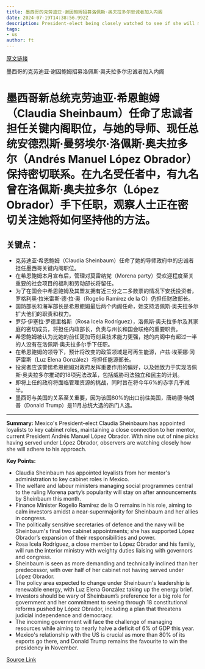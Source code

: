 ```yaml
---
title: 墨西哥的克劳迪亚·谢因鲍姆招募洛佩斯·奥夫拉多尔忠诚者加入内阁
date: 2024-07-19T14:38:56.992Z
description: President-elect being closely watched to see if she will maintain her mentor’s approach
tags: 
- us
author: ft
---
```


[原文链接](https://ft.com/content/fd9a3537-955b-4a9a-8a89-f19771f97830)

墨西哥的克劳迪亚·谢因鲍姆招募洛佩斯·奥夫拉多尔忠诚者加入内阁

# 墨西哥新总统克劳迪亚·希恩鲍姆（Claudia Sheinbaum）任命了忠诚者担任关键内阁职位，与她的导师、现任总统安德烈斯·曼努埃尔·洛佩斯·奥夫拉多尔（Andrés Manuel López Obrador）保持密切联系。在九名受任者中，有九名曾在洛佩斯·奥夫拉多尔（López Obrador）手下任职，观察人士正在密切关注她将如何坚持他的方法。

## 关键点：
- 克劳迪亚·希恩鲍姆（Claudia Sheinbaum）任命了她的导师政府中的忠诚者担任墨西哥关键内阁职位。
- 在希恩鲍姆本月宣布后，管理对莫雷纳党（Morena party）受欢迎程度至关重要的社会项目的福利和劳动部长将留任。
- 为了在国会中希恩鲍姆及其盟友拥有近三分之二多数票的情况下安抚投资者，罗格利奥·拉米雷斯·德·拉·奥（Rogelio Ramírez de la O）仍担任财政部长。
- 国防部长和海军部长是希恩鲍姆最后两个内阁任命，她支持洛佩斯·奥夫拉多尔扩大他们的职责和权力。
- 罗莎·伊塞拉·罗德里格斯（Rosa Icela Rodríguez），洛佩斯·奥夫拉多尔及其家庭的密切成员，将担任内政部长，负责与州长和国会联络的重要职责。
- 希恩鲍姆被认为比她的前任更加苛刻且技术能力更强，她的内阁中有超过一半的人没有在洛佩斯·奥夫拉多尔手下任职。
- 在希恩鲍姆的领导下，预计将改变的政策领域是可再生能源，卢兹·埃莱娜·冈萨雷斯（Luz Elena González）将担任能源部长。
- 投资者应该警惕希恩鲍姆对政府发挥重要作用的偏好，以及她致力于实现洛佩斯·奥夫拉多尔推动的18项宪法改革，包括威胁司法独立和民主的计划。
- 即将上任的政府将面临管理资源的挑战，同时旨在将今年6%的赤字几乎减半。
- 墨西哥与美国的关系至关重要，因为该国80%的出口前往美国，唐纳德·特朗普（Donald Trump）是11月总统大选的热门人选。

---

 **Summary:** Mexico's President-elect Claudia Sheinbaum has appointed loyalists to key cabinet roles, maintaining a close connection to her mentor, current President Andrés Manuel López Obrador. With nine out of nine picks having served under López Obrador, observers are watching closely how she will adhere to his approach.

**Key Points:**
- Claudia Sheinbaum has appointed loyalists from her mentor's administration to key cabinet roles in Mexico.
- The welfare and labour ministers managing social programmes central to the ruling Morena party’s popularity will stay on after announcements by Sheinbaum this month.
- Finance Minister Rogelio Ramírez de la O remains in his role, aiming to calm investors amidst a near-supermajority for Sheinbaum and her allies in congress.
- The politically sensitive secretaries of defence and the navy will be Sheinbaum's final two cabinet appointments; she has supported López Obrador’s expansion of their responsibilities and power.
- Rosa Icela Rodríguez, a close member to López Obrador and his family, will run the interior ministry with weighty duties liaising with governors and congress.
- Sheinbaum is seen as more demanding and technically inclined than her predecessor, with over half of her cabinet not having served under López Obrador.
- The policy area expected to change under Sheinbaum's leadership is renewable energy, with Luz Elena González taking up the energy brief.
- Investors should be wary of Sheinbaum’s preference for a big role for government and her commitment to seeing through 18 constitutional reforms pushed by López Obrador, including a plan that threatens judicial independence and democracy.
- The incoming government will face the challenge of managing resources while aiming to nearly halve a deficit of 6% of GDP this year.
- Mexico's relationship with the US is crucial as more than 80% of its exports go there, and Donald Trump remains the favourite to win the presidency in November.

[Source Link](https://ft.com/content/fd9a3537-955b-4a9a-8a89-f19771f97830)


